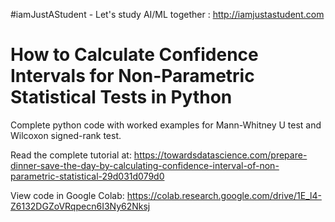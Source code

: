 #iamJustAStudent - Let's study AI/ML together : http://iamjustastudent.com
# How to Calculate Confidence Intervals for Non-Parametric Statistical Tests in Python
Complete python code with worked examples for Mann-Whitney U test and Wilcoxon signed-rank test.

Read the complete tutorial at: https://towardsdatascience.com/prepare-dinner-save-the-day-by-calculating-confidence-interval-of-non-parametric-statistical-29d031d079d0

View code in Google Colab: https://colab.research.google.com/drive/1E_l4-Z6132DGZoVRqpecn6I3Ny62Nksj
